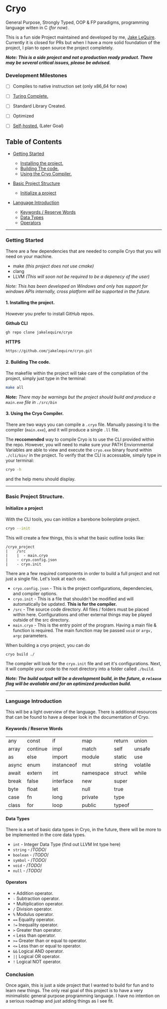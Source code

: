 # Cryo
General Purpose, Strongly Typed, OOP & FP paradigms, programming language witten in C _(for now)_.

This is a fun side Project maintained and developed by me, [Jake LeQuire](https://github.com/jakelequire). Currently it is closed for PRs but when I have a more solid foundation of the project, I plan to open source the project completely.

___Note: This is a side project and not a production ready product. There may be several critical issues, please be advised.___

### Development Milestones


- [ ] Compiles to native instruction set (only x86_64 for now)

- [ ] [Turing Complete.](https://en.wikipedia.org/wiki/Rule_110)

- [ ] Standard Library Created.

- [ ] Optimized

- [ ] [Self-hosted.](https://en.wikipedia.org/wiki/Self-hosting_(compilers)) (Later Goal)

## Table of Contents

- [Getting Started](#getting-started)
    - [Installing the project.](#1-installing-the-project)
    - [Building The code.](#2-building-the-code)
    - [Using the Cryo Compiler.](#3-using-the-cryo-compiler)
- [Basic Project Structure](#basic-project-structure)
    - [Initialize a project](#initialize-a-project)

- [Language Introduction](#language-introduction)
    - [Keywords / Reserve Words](#keywords--reserve-words)
    - [Data Types](#data-types)
    - [Operators](#operators)
---

### Getting Started
There are a few dependencies that are needed to compile Cryo that you will need on your machine.

- make _(this project does not use cmake)_
- clang
- LLVM _(This will soon not be required to be a depenecy of the user)_

_Note: This has been developed on Windows and only has support for windows APIs internally, cross platform will be supported in the future._

#### 1. Installing the project.
However you prefer to install GitHub repos.

__Github CLI__
```sh
gh repo clone jakelequire/cryo
```
__HTTPS__
```sh
https://github.com/jakelequire/cryo.git
```

#### 2. Building The code.
The makefile within the project will take care of the compilation of the project, simply just type in the terminal:
```sh
make all
```
___Note:__ There may be warnings but the project should build and produce a `main.exe` file in `./src/bin`_


#### 3. Using the Cryo Compiler.
There are two ways you can compile a `.cryo` file. Manually passing it to the compiler (`main.exe`), and it will produce a single `.ll` file.

The __reccomended__ way to compile Cryo is to use the CLI provided within the repo. However, you will need to make sure your PATH Enviornmental Variables are able to view and execute the `cryo.exe` binary found within `./cli/bin/` in the project. To verify that the CLI is accessable, simply type in your terminal:
```sh
cryo -h
```
and the help menu should display.

---

### Basic Project Structure.

#### Initialize a project
With the CLI tools, you can initilize a barebone boilerplate project.
```sh
cryo --init
```
This will create a few things, this is what the basic outline looks like:

```
/cryo_project
|    /src
|    |  - main.cryo
|    - cryo.config.json
|    - cryo.init
```

There are a few required components in order to build a full project and not just a single file. Let's look at each one.

- `cryo.config.json` - This is the project configurations, dependencies, and compiler options.
- `cryo.init` - This is a file that shouldn't be modified and will automatically be updated. __This is for the compiler.__
- `/src` - The source code directory. All files / folders must be placed within here. Configurations and other external things may be played outside of the src directory.
- `main.cryo` - This is the entry point of the program. Having a main file & function is required. The main function may be passed `void` or `argv, argc` parameters.


When building a cryo project, you can do
```
cryo build ./
```
The compiler will look for the `cryo.init` file and set it's configurations. Next, it will compile your code to the root directory into a folder called `./build`. 

___Note: The build output will be a development build, in the future, a `release` flag will be avaliable and for an optimized production build.___

---

### Language Introduction
This will be a light overview of the language. There is additional resources that can be found to have a deeper look in the documentation of Cryo.

#### Keywords / Reserve Words

|            |            |            |            |            |            |
|------------|------------|------------|------------|------------|------------|
| any        | const      | if         | map        | return     | union      |
| array      | continue   | impl       | match      | self       | unsafe     |
| as         | else       | import     | module     | static     | use        |
| async      | enum       | instanceof | mut        | string     | volatile   |
| await      | extern     | int        | namespace  | struct     | while      |
| break      | false      | interface  | new        | super      |            |
| byte       | float      | let        | null       | true       |            |
| case       | fn         | long       | private    | type       |            |
| class      | for        | loop       | public     | typeof     |            |


#### Data Types
There is a set of basic data types in Cryo, in the future, there will be more to be implemented in the core data types.

- `int` - Integer Data Type (find out LLVM Int type here)
- `string` -    /*TODO*/
- `boolean` -   /*TODO*/
- `symbol` -    /*TODO*/
- `void` -      /*TODO*/
- `null` -      /*TODO*/


#### Operators

- `+`  Addition operator.
- `-` Subtraction operator.
- `*` Multiplication operator.
- `/` Division operator.
- `%` Modulus operator.
- `==` Equality operator.
- `!=` Inequality operator.
- `>` Greater than operator.
- `<` Less than operator.
- `>=` Greater than or equal to operator.
- `<=` Less than or equal to operator.
- `&&` Logical AND operator.
- `||` Logical OR operator.
- `!` Logical NOT operator.



### Conclusion
Once again, this is just a side project that I wanted to build for fun and to learn new things. The only real goal of this project is to have a very minimalistic general purpose programming language. I have no intention on a serious roadmap and just adding things as I see fit.
